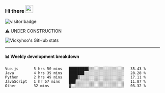 ### Hi there <a href="https://www.gautamkrishnar.com/"><img src="https://media.giphy.com/media/hvRJCLFzcasrR4ia7z/giphy.gif" width="25px"></a>

![visitor badge](https://visitor-badge.glitch.me/badge?page_id=vickyhoo.vickyhoo&left_color=black&right_color=cornflowerblue)

⚠️ UNDER CONSTRUCTION

![Vickyhoo's GitHub stats](https://github-readme-stats.vercel.app/api?username=vickyhoo&theme=react&show_icons=true&count_private=true)

---

#### :bar_chart: Weekly development breakdown

<!--START_SECTION:waka-->

```text
Vue.js       5 hrs 50 mins   █████████░░░░░░░░░░░░░░░░   35.43 %
Java         4 hrs 39 mins   ███████░░░░░░░░░░░░░░░░░░   28.28 %
Python       2 hrs 49 mins   ████▒░░░░░░░░░░░░░░░░░░░░   17.11 %
JavaScript   1 hr 57 mins    ███░░░░░░░░░░░░░░░░░░░░░░   11.87 %
Other        32 mins         ▓░░░░░░░░░░░░░░░░░░░░░░░░   03.32 %
```

<!--END_SECTION:waka-->


<!--
**vickyhoo/vickyhoo** is a ✨ _special_ ✨ repository because its `README.md` (this file) appears on your GitHub profile.

Here are some ideas to get you started:

- 🔭 I’m currently working on ...
- 🌱 I’m currently learning ...
- 👯 I’m looking to collaborate on ...
- 🤔 I’m looking for help with ...
- 💬 Ask me about ...
- 📫 How to reach me: ...
- 😄 Pronouns: ...
- ⚡ Fun fact: ...
-->
